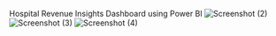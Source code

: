 Hospital Revenue Insights Dashboard using Power BI
![Screenshot (2)](https://github.com/user-attachments/assets/2cfb2dbd-036d-4226-bac9-b84cceda66b2)
![Screenshot (3)](https://github.com/user-attachments/assets/4ae64ab9-b347-49dd-b4c5-cd9c1895b19e)
![Screenshot (4)](https://github.com/user-attachments/assets/c6fe8b69-427b-497b-833b-9d45db495af1)
